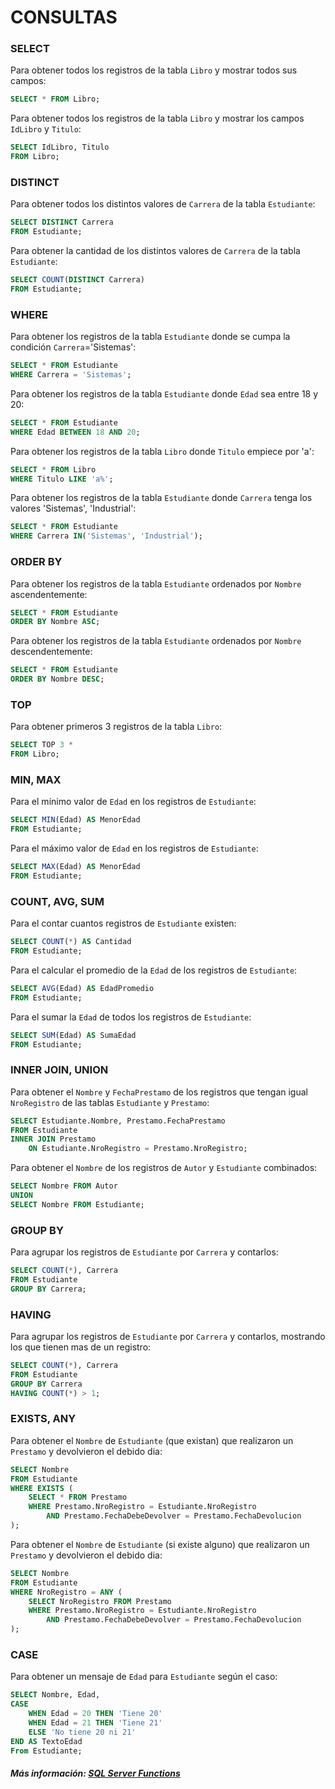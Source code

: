 # CONSULTAS

### SELECT
Para obtener todos los registros de la tabla `Libro` y mostrar todos sus campos:
``` SQL
SELECT * FROM Libro;
```
Para obtener todos los registros de la tabla `Libro` y mostrar los campos `IdLibro` y `Titulo`:
``` SQL
SELECT IdLibro, Titulo
FROM Libro;
```

### DISTINCT
Para obtener todos los distintos valores de `Carrera` de la tabla `Estudiante`:
``` SQL
SELECT DISTINCT Carrera 
FROM Estudiante;
```
Para obtener la cantidad de los distintos valores de `Carrera` de la tabla `Estudiante`:
``` SQL
SELECT COUNT(DISTINCT Carrera) 
FROM Estudiante;
```

### WHERE 
Para obtener los registros de la tabla `Estudiante` donde se cumpa la condición `Carrera`='Sistemas':
``` SQL
SELECT * FROM Estudiante
WHERE Carrera = 'Sistemas';
```
Para obtener los registros de la tabla `Estudiante` donde `Edad` sea entre 18 y 20:
``` SQL
SELECT * FROM Estudiante
WHERE Edad BETWEEN 18 AND 20;
```
Para obtener los registros de la tabla `Libro` donde `Titulo` empiece por 'a':
``` SQL
SELECT * FROM Libro
WHERE Titulo LIKE 'a%';
```
Para obtener los registros de la tabla `Estudiante` donde `Carrera` tenga los valores 'Sistemas', 'Industrial':
``` SQL 
SELECT * FROM Estudiante
WHERE Carrera IN('Sistemas', 'Industrial');
```

### ORDER BY
Para obtener los registros de la tabla `Estudiante` ordenados por `Nombre` ascendentemente:
``` SQL 
SELECT * FROM Estudiante
ORDER BY Nombre ASC;
```
Para obtener los registros de la tabla `Estudiante` ordenados por `Nombre` descendentemente:
``` SQL 
SELECT * FROM Estudiante
ORDER BY Nombre DESC;
```

### TOP
Para obtener primeros 3 registros de la tabla `Libro`:
``` SQL 
SELECT TOP 3 *
FROM Libro;
```

### MIN, MAX
Para el mínimo valor de `Edad` en los registros de `Estudiante`:
``` SQL 
SELECT MIN(Edad) AS MenorEdad
FROM Estudiante;
```
Para el máximo valor de `Edad` en los registros de `Estudiante`:
``` SQL 
SELECT MAX(Edad) AS MenorEdad
FROM Estudiante;
```

### COUNT, AVG, SUM
Para el contar cuantos registros de `Estudiante` existen:
``` SQL 
SELECT COUNT(*) AS Cantidad
FROM Estudiante;
```
Para el calcular el promedio de la `Edad` de los registros de `Estudiante`:
``` SQL 
SELECT AVG(Edad) AS EdadPromedio
FROM Estudiante;
```
Para el sumar la `Edad` de todos los registros de `Estudiante`:
``` SQL 
SELECT SUM(Edad) AS SumaEdad
FROM Estudiante;
```

### INNER JOIN, UNION
Para obtener el `Nombre` y `FechaPrestamo` de los registros que tengan igual `NroRegistro` de las tablas `Estudiante` y `Prestamo`:
``` SQL 
SELECT Estudiante.Nombre, Prestamo.FechaPrestamo
FROM Estudiante
INNER JOIN Prestamo
	ON Estudiante.NroRegistro = Prestamo.NroRegistro;
```
Para obtener el `Nombre` de los registros de `Autor` y `Estudiante` combinados:
``` SQL 
SELECT Nombre FROM Autor
UNION
SELECT Nombre FROM Estudiante;
```

### GROUP BY
Para agrupar los registros de `Estudiante` por `Carrera` y contarlos:
``` SQL
SELECT COUNT(*), Carrera 
FROM Estudiante
GROUP BY Carrera;
```

### HAVING 
Para agrupar los registros de `Estudiante` por `Carrera` y contarlos, mostrando los que tienen mas de un registro:
``` SQL
SELECT COUNT(*), Carrera 
FROM Estudiante
GROUP BY Carrera
HAVING COUNT(*) > 1;
```

### EXISTS, ANY
Para obtener el `Nombre` de `Estudiante` (que existan) que realizaron un `Prestamo` y devolvieron el debido dia:
``` SQL
SELECT Nombre
FROM Estudiante
WHERE EXISTS (
	SELECT * FROM Prestamo
	WHERE Prestamo.NroRegistro = Estudiante.NroRegistro
		AND Prestamo.FechaDebeDevolver = Prestamo.FechaDevolucion
);
```
Para obtener el `Nombre` de `Estudiante` (si existe alguno) que realizaron un `Prestamo` y devolvieron el debido dia:
``` SQL
SELECT Nombre
FROM Estudiante
WHERE NroRegistro = ANY (
	SELECT NroRegistro FROM Prestamo
	WHERE Prestamo.NroRegistro = Estudiante.NroRegistro
		AND Prestamo.FechaDebeDevolver = Prestamo.FechaDevolucion
);
```

### CASE
Para obtener un mensaje de `Edad` para `Estudiante` según el caso:
``` SQL
SELECT Nombre, Edad,
CASE
	WHEN Edad = 20 THEN 'Tiene 20'
	WHEN Edad = 21 THEN 'Tiene 21'
	ELSE 'No tiene 20 ni 21'
END AS TextoEdad
From Estudiante;
```
##### Más información: [SQL Server Functions](https://www.w3schools.com/sql/sql_ref_sqlserver.asp)
